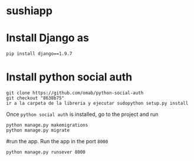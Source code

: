 # sushiapp

# Install Django as
```
pip install django==1.9.7
```

# Install python social auth
```
git clone https://github.com/omab/python-social-auth
git checkout "8638b75"
ir a la carpeta de la libreria y ejecutar sudopython setup.py install
```
Once `python social auth` is installed, go to the project and run
```
python manage.py makemigrations
python manage.py migrate
```
#run the app.
Run the app in the port `8000`
```
python manage.py runsever 8000
```